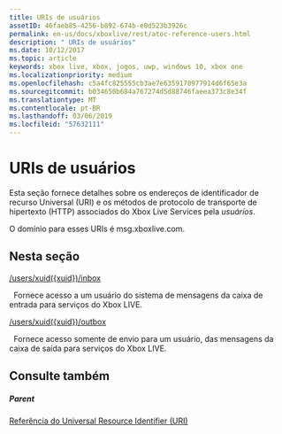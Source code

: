 ```yaml
---
title: URIs de usuários
assetID: 46faeb85-4256-b892-674b-e0d523b3926c
permalink: en-us/docs/xboxlive/rest/atoc-reference-users.html
description: " URIs de usuários"
ms.date: 10/12/2017
ms.topic: article
keywords: xbox live, xbox, jogos, uwp, windows 10, xbox one
ms.localizationpriority: medium
ms.openlocfilehash: c5a4fc825555cb3ae7e6359178977914d6f65e3a
ms.sourcegitcommit: b034650b684a767274d5d88746faeea373c8e34f
ms.translationtype: MT
ms.contentlocale: pt-BR
ms.lasthandoff: 03/06/2019
ms.locfileid: "57632111"
---
```

# <a name="users-uris"></a>URIs de usuários
 
Esta seção fornece detalhes sobre os endereços de identificador de recurso Universal (URI) e os métodos de protocolo de transporte de hipertexto (HTTP) associados do Xbox Live Services pela *usuários*.
 
O domínio para esses URIs é msg.xboxlive.com.
 
<a id="ID4EFB"></a>

 
## <a name="in-this-section"></a>Nesta seção

[/users/xuid({xuid})/inbox](uri-usersxuidinbox.md)

&nbsp;&nbsp;Fornece acesso a um usuário do sistema de mensagens da caixa de entrada para serviços do Xbox LIVE. 

[/users/xuid({xuid})/outbox](uri-usersxuidoutbox.md)

&nbsp;&nbsp;Fornece acesso somente de envio para um usuário, das mensagens da caixa de saída para serviços do Xbox LIVE. 
 
<a id="ID4EOB"></a>

 
## <a name="see-also"></a>Consulte também
 
<a id="ID4EQB"></a>

 
##### <a name="parent"></a>Parent 

[Referência do Universal Resource Identifier (URI)](../atoc-xboxlivews-reference-uris.md)

   
